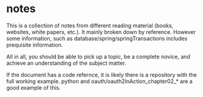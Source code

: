 # notes

This is a collection of notes from different reading material (books, websites, white papers, etc.). It mainly broken down by reference. However some information, such as database/spring/springTransactions includes prequisite information.

All in all, you should be able to pick up a topic, be a complete novice, and achieve an understanding of the subject matter. 

If the document has a code refernce, it is likely there is a repository with the full working example. python and oauth/oauth2InAction_chapter02_* are a good example of this.  
